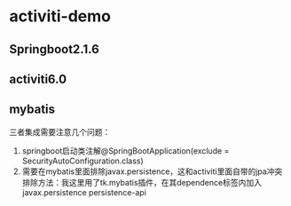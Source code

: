 # activiti-demo
## Springboot2.1.6
## activiti6.0
## mybatis

三者集成需要注意几个问题：
1. springboot启动类注解@SpringBootApplication(exclude = SecurityAutoConfiguration.class)
2. 需要在mybatis里面排除javax.persistence，这和activiti里面自带的jpa冲突
  排除方法：我这里用了tk.mybatis插件，在其dependence标签内加入 <exclusions><exclusion><groupId>javax.persistence</groupId>     <artifactId>persistence-api</artifactId></exclusion></exclusions>
